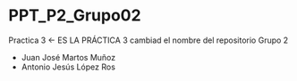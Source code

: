 # PPT_P2_Grupo02
Practica 3 <- ES LA PRÁCTICA 3 cambiad el nombre del repositorio
Grupo 2	
- Juan José Martos Muñoz
- Antonio Jesús López Ros

